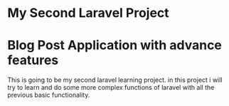 
# My Second Laravel Project
# Blog Post Application with advance features
This is going to be my second laravel learning project. in this project i will try to learn and do some more complex functions of laravel with all the previous basic functionality.
